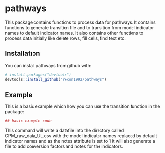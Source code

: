 
<!-- README.md is generated from README.Rmd. Please edit that file -->
pathways
========

This package contains functions to process data for pathways. It contains functions to generate transition file and to transition from model indicator names to default indicator names. It also contains other functions to process data initially like delete rows, fill cells, find text etc.

Installation
------------

You can install pathways from github with:

``` r
# install.packages("devtools")
devtools::install_github("rexon1992/pathways")
```

Example
-------

This is a basic example which how you can use the transition function in the package:

``` r
## basic example code
```

This command will write a datafile into the directory called CPM\_raw\_data\_UL.csv with the model indicator names replaced by default indicator names and as the notes attribute is set to 1 it will also generate a file to add conversion factors and notes for the indicators.

